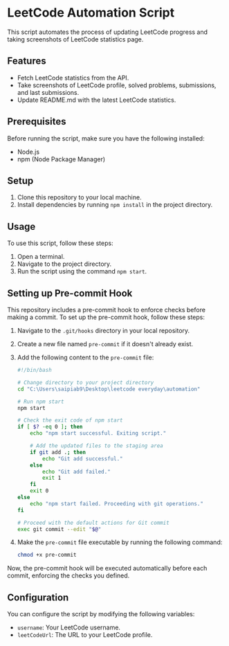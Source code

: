 # LeetCode Automation Script

This script automates the process of updating LeetCode progress and taking screenshots of LeetCode statistics page.

## Features

-   Fetch LeetCode statistics from the API.
-   Take screenshots of LeetCode profile, solved problems, submissions, and last submissions.
-   Update README.md with the latest LeetCode statistics.

## Prerequisites

Before running the script, make sure you have the following installed:

-   Node.js
-   npm (Node Package Manager)

## Setup

1. Clone this repository to your local machine.
2. Install dependencies by running `npm install` in the project directory.

## Usage

To use this script, follow these steps:

1. Open a terminal.
2. Navigate to the project directory.
3. Run the script using the command `npm start`.

## Setting up Pre-commit Hook

This repository includes a pre-commit hook to enforce checks before making a commit. To set up the pre-commit hook, follow these steps:

1. Navigate to the `.git/hooks` directory in your local repository.

2. Create a new file named `pre-commit` if it doesn't already exist.

3. Add the following content to the `pre-commit` file:

    ```bash
    #!/bin/bash

    # Change directory to your project directory
    cd "C:\Users\saipiab9\Desktop\leetcode everyday\automation"

    # Run npm start
    npm start

    # Check the exit code of npm start
    if [ $? -eq 0 ]; then
        echo "npm start successful. Exiting script."

        # Add the updated files to the staging area
        if git add .; then
            echo "Git add successful."
        else
            echo "Git add failed."
            exit 1
        fi
        exit 0
    else
        echo "npm start failed. Proceeding with git operations."
    fi

    # Proceed with the default actions for Git commit
    exec git commit --edit "$@"
    ```

4. Make the `pre-commit` file executable by running the following command:

    ```bash
    chmod +x pre-commit
    ```

Now, the pre-commit hook will be executed automatically before each commit, enforcing the checks you defined.

## Configuration

You can configure the script by modifying the following variables:

-   `username`: Your LeetCode username.
-   `leetCodeUrl`: The URL to your LeetCode profile.
